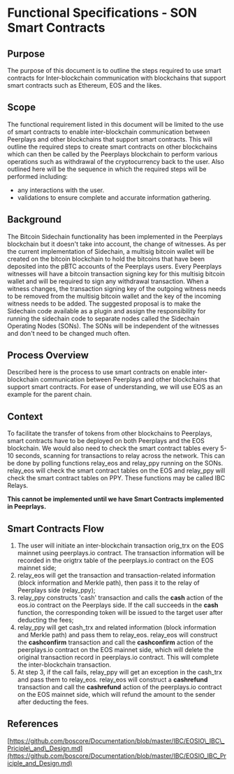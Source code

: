 # Functional Specifications - SON Smart Contracts

## Purpose

The purpose of this document is to outline the steps required to use smart contracts for Inter-blockchain communication with blockchains that support smart contracts such as Ethereum, EOS and the likes.

## Scope

The functional requirement listed in this document will be limited to the use of smart contracts to enable inter-blockchain communication between Peerplays and other blockchains that support smart contracts. This will outline the required steps to create smart contracts on other blockchains which can then be called by the Peerplays blockchain to perform various operations such as withdrawal of the cryptocurrency back to the user. Also outlined here will be the sequence in which the required steps will be performed including:

* any interactions with the user.
* validations to ensure complete and accurate information gathering.

## Background

The Bitcoin Sidechain functionality has been implemented in the Peerplays blockchain but it doesn't take into account, the change of witnesses. As per the current implementation of Sidechain, a multisig bitcoin wallet will be created on the bitcoin blockchain to hold the bitcoins that have been deposited into the pBTC accounts of the Peerplays users. Every Peerplays witnesses will have a bitcoin transaction signing key for this multisig bitcoin wallet and will be required to sign any withdrawal transaction. When a witness changes, the transaction signing key of the outgoing witness needs to be removed from the multisig bitcoin wallet and the key of the incoming witness needs to be added. The suggested proposal is to make the Sidechain code available as a plugin and assign the responsibility for running the sidechain code to separate nodes called the Sidechain Operating Nodes \(SONs\). The SONs will be independent of the witnesses and don't need to be changed much often.

## Process Overview

Described here is the process to use smart contracts on enable inter-blockchain communication between Peerplays and other blockchains that support smart contracts. For ease of understanding, we will use EOS as an example for the parent chain.

## Context

To facilitate the transfer of tokens from other blockchains to Peerplays, smart contracts have to be deployed on both Peerplays and the EOS blockchain. We would also need to check the smart contract tables every 5-10 seconds, scanning for transactions to relay across the network. This can be done by polling functions relay\_eos and relay\_ppy running on the SONs. relay\_eos will check the smart contract tables on the EOS and relay\_ppy will check the smart contract tables on PPY. These functions may be called IBC Relays. 

**This cannot be implemented until we have Smart Contracts implemented in Peeprlays.**

## Smart Contracts Flow

1. The user will initiate an inter-blockchain transaction orig\_trx on the EOS mainnet using peerplays.io contract. The transaction information will be recorded in the origtrx table of the peerplays.io contract on the EOS mainnet side;
2. relay\_eos will get the transaction and transaction-related information \(block information and Merkle path\), then pass it to the relay of Peerplays side \(relay\_ppy\);
3. relay\_ppy constructs 'cash' transaction and calls the **cash** action of the eos.io contract on the Peerplays side. If the call succeeds in the **cash** function, the corresponding token will be issued to the target user after deducting the fees;
4. relay\_ppy will get cash\_trx and related information \(block information and Merkle path\) and pass them to relay\_eos. relay\_eos will construct the **cashconfirm** transaction and call the **cashconfirm** action of the peerplays.io contract on the EOS mainnet side, which will delete the original transaction record in peerplays.io contract. This will complete the inter-blockchain transaction.
5. At step 3, if the call fails, relay\_ppy will get an exception in the cash\_trx and pass them to relay\_eos. relay\_eos will construct a **cashrefund** transaction and call the **cashrefund** action of the peerplays.io contract on the EOS mainnet side, which will refund the amount to the sender after deducting the fees.

## References

[https://github.com/boscore/Documentation/blob/master/IBC/EOSIO\_IBC\_Priciple\_and\_Design.md](https://github.com/boscore/Documentation/blob/master/IBC/EOSIO_IBC_Priciple_and_Design.md)

